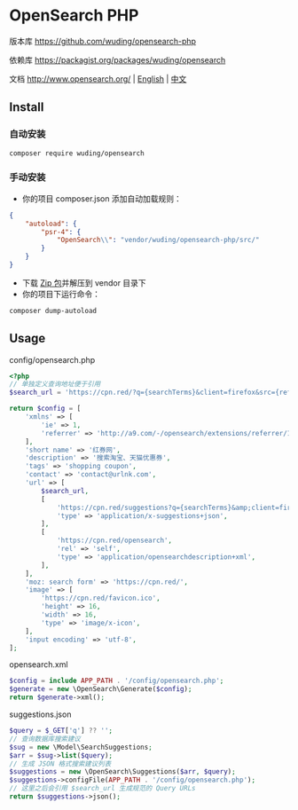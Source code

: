 # OpenSearch PHP

版本库 https://github.com/wuding/opensearch-php

依赖库 https://packagist.org/packages/wuding/opensearch

文档 http://www.opensearch.org/ | [English](https://github.com/dewitt/opensearch) | [中文](https://github.com/static-site/tutorial.pub/tree/master/category/Web_search_engine/OpenSearch)



## Install
### 自动安装
```bash
composer require wuding/opensearch
```



### 手动安装
- 你的项目 composer.json 添加自动加载规则：
```json
{
    "autoload": {
        "psr-4": {
            "OpenSearch\\": "vendor/wuding/opensearch-php/src/"
        }
    }
}
```
- 下载 [Zip 包](https://github.com/wuding/opensearch-php/archive/master.zip)并解压到 vendor 目录下
- 你的项目下运行命令：
```sh
composer dump-autoload
```


## Usage

config/opensearch.php

```php
<?php
// 单独定义查询地址便于引用
$search_url = 'https://cpn.red/?q={searchTerms}&client=firefox&src={referrer:source?}&amp;prefix={suggestions:suggestionPrefix?}&amp;index={suggestions:suggestionIndex?}';

return $config = [
    'xmlns' => [
        'ie' => 1,
        'referrer' => 'http://a9.com/-/opensearch/extensions/referrer/1.0/',
    ],
    'short name' => '红券网',
    'description' => '搜索淘宝、天猫优惠券',
    'tags' => 'shopping coupon',
    'contact' => 'contact@urlnk.com',
    'url' => [
        $search_url,
        [
            'https://cpn.red/suggestions?q={searchTerms}&amp;client=firefox', 
            'type' => 'application/x-suggestions+json',
        ],
        [
            'https://cpn.red/opensearch', 
            'rel' => 'self',
            'type' => 'application/opensearchdescription+xml',
        ],
    ],
    'moz: search form' => 'https://cpn.red/',
    'image' => [
        'https://cpn.red/favicon.ico',
        'height' => 16,
        'width' => 16,
        'type' => 'image/x-icon',
    ],
    'input encoding' => 'utf-8',
];
```

opensearch.xml

```php
$config = include APP_PATH . '/config/opensearch.php';
$generate = new \OpenSearch\Generate($config);
return $generate->xml();
```

suggestions.json

```php
$query = $_GET['q'] ?? '';
// 查询数据库搜索建议
$sug = new \Model\SearchSuggestions;
$arr = $sug->list($query);
// 生成 JSON 格式搜索建议列表
$suggestions = new \OpenSearch\Suggestions($arr, $query);
$suggestions->configFile(APP_PATH . '/config/opensearch.php');
// 这里之后会引用 $search_url 生成规范的 Query URLs
return $suggestions->json();
```

